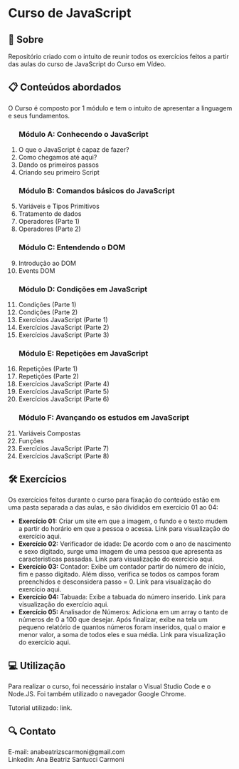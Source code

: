 # Curso de JavaScript
<h2>📌 Sobre</h2>
<P>Repositório criado com o intuito de reunir todos os exercícios feitos a partir das aulas do curso de JavaScript do Curso em Vídeo.</P>
<h2>📋 Conteúdos abordados</h2>
<p>O Curso é composto por 1 módulo e tem o intuito de apresentar a linguagem e seus fundamentos. 
  <ol>
    <h3>Módulo A: Conhecendo o JavaScript</h3>
    <li>O que o JavaScript é capaz de fazer?
    <li>Como chegamos até aqui?
    <li> Dando os primeiros passos
    <li>Criando seu primeiro Script
    <h3>Módulo B: Comandos básicos do JavaScript</h3>
    <li>Variáveis e Tipos Primitivos
    <li>Tratamento de dados
    <li>Operadores (Parte 1)
    <li>Operadores (Parte 2)
    <h3>Módulo C: Entendendo o DOM </h3>
    <li>Introdução ao DOM
    <li>Events DOM
    <h3>Módulo D: Condições em JavaScript</h3>
    <li>Condições (Parte 1)
    <li>Condições (Parte 2)
    <li>Exercícios JavaScript (Parte 1)
    <li>Exercícios JavaScript (Parte 2)
    <li>Exercícios JavaScript (Parte 3)
    <h3>Módulo E: Repetições em JavaScript</h3>
    <li>Repetições (Parte 1)
    <li>Repetições (Parte 2)
    <li>Exercícios JavaScript (Parte 4)
    <li>Exercícios JavaScript (Parte 5)
    <li>Exercícios JavaScript (Parte 6)
    <h3>Módulo F: Avançando os estudos em JavaScript</h3>
    <li>Variáveis Compostas
    <li>Funções
    <li>Exercícios JavaScript (Parte 7)
    <li>Exercícios JavaScript (Parte 8)
  </ol>
</p>

<h2>🛠 Exercícios</h2>
<p>Os exercícios feitos durante o curso para fixação do conteúdo estão em uma pasta separada a das aulas, e são divididos em exercicio 01 ao 04:</p>
<ul>
  <li><strong>Exercício 01:</strong> Criar um site em que a imagem, o fundo e o texto mudem a partir do horário em que a pessoa o acessa. Link para visualização do exercício <a style="text-decoration: none;" href="https://abeatrizsc.github.io/javascript/exercicios/exercicio01/">aqui</a>.</li>
  <li><strong>Exercício 02:</strong> Verificador de idade: De acordo com o ano de nascimento e sexo digitado, surge uma imagem de uma pessoa que apresenta as caracteristicas passadas. Link para visualização do exercício <a style="text-decoration: none;" href="https://abeatrizsc.github.io/javascript/exercicios/exercicio02/">aqui</a>.</li>
  <li><strong>Exercício 03:</strong> Contador: Exibe um contador partir do número de início, fim e passo digitado. Além disso, verifica se todos os campos foram preenchidos e desconsidera passo = 0. Link para visualização do exercício <a style="text-decoration: none;" href="https://abeatrizsc.github.io/javascript/exercicios/exercicio03/">aqui</a>.</li>
  <li><strong>Exercício 04:</strong> Tabuada: Exibe a tabuada do número inserido. Link para visualização do exercício <a style="text-decoration: none;" href="https://abeatrizsc.github.io/javascript/exercicios/exercicio04/">aqui</a>.</li>
    <li><strong>Exercício 05:</strong> Analisador de Números: Adiciona em um array o tanto de números de 0 a 100 que desejar. Após finalizar, exibe na tela um pequeno relatório de quantos números foram inseridos, qual o maior e menor valor, a soma de todos eles e sua média. Link para visualização do exercício <a style="text-decoration: none;" href="https://abeatrizsc.github.io/javascript/exercicios/exercicio05/">aqui</a>.</li>
</ul>

<h2>💻 Utilização</h2>
<p>Para realizar o curso, foi necessário instalar o Visual Studio Code e o <a style="text-decoration: none;"href="https://nodejs.org/en/about">Node.JS</a>. Foi também utilizado o navegador Google Chrome.</p> 
<p>Tutorial utilizado: <a style="text-decoration: none;" href="https://youtu.be/FdePtO5JSd0">link</a>.</p>

<h2>🔍 Contato</h2>
<p>E-mail: anabeatrizscarmoni@gmail.com <br>
Linkedin: Ana Beatriz Santucci Carmoni
</p>
